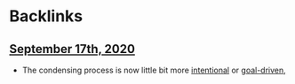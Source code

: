 
# Backlinks
## [September 17th, 2020](<September 17th, 2020.md>)
- The condensing process is now little bit more [intentional](<intentional.md>) or [goal-driven](<goal-driven.md>),


